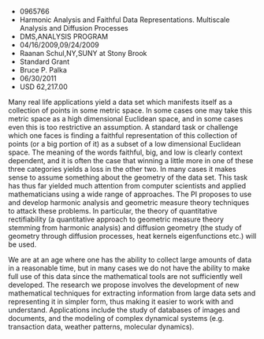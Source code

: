 
* 0965766
* Harmonic Analysis and Faithful Data Representations. Multiscale Analysis and Diffusion Processes
* DMS,ANALYSIS PROGRAM
* 04/16/2009,09/24/2009
* Raanan Schul,NY,SUNY at Stony Brook
* Standard Grant
* Bruce P. Palka
* 06/30/2011
* USD 62,217.00

Many real life applications yield a data set which manifests itself as a
collection of points in some metric space. In some cases one may take this
metric space as a high dimensional Euclidean space, and in some cases even this
is too restrictive an assumption. A standard task or challenge which one faces
is finding a faithful representation of this collection of points (or a big
portion of it) as a subset of a low dimensional Euclidean space. The meaning of
the words faithful, big, and low is clearly context dependent, and it is often
the case that winning a little more in one of these three categories yields a
loss in the other two. In many cases it makes sense to assume something about
the geometry of the data set. This task has thus far yielded much attention from
computer scientists and applied mathematicians using a wide range of approaches.
The PI proposes to use and develop harmonic analysis and geometric measure
theory techniques to attack these problems. In particular, the theory of
quantitative rectifiability (a quantitative approach to geometric measure theory
stemming from harmonic analysis) and diffusion geometry (the study of geometry
through diffusion processes, heat kernels eigenfunctions etc.) will be used.

We are at an age where one has the ability to collect large amounts of data in
a reasonable time, but in many cases we do not have the ability to make full use
of this data since the mathematical tools are not sufficiently well developed.
The research we propose involves the development of new mathematical techniques
for extracting information from large data sets and representing it in simpler
form, thus making it easier to work with and understand. Applications include
the study of databases of images and documents, and the modeling of complex
dynamical systems (e.g. transaction data, weather patterns, molecular dynamics).
